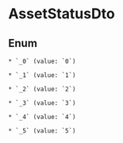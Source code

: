
# AssetStatusDto

## Enum


    * `_0` (value: `0`)

    * `_1` (value: `1`)

    * `_2` (value: `2`)

    * `_3` (value: `3`)

    * `_4` (value: `4`)

    * `_5` (value: `5`)



